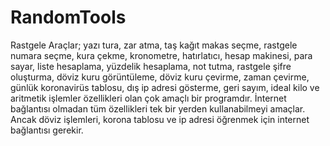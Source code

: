 # RandomTools

Rastgele Araçlar; yazı tura, zar atma, taş kağıt makas seçme, rastgele numara seçme, kura çekme, kronometre, hatırlatıcı, hesap makinesi, para sayar, liste hesaplama, yüzdelik hesaplama, not tutma, rastgele şifre oluşturma, döviz kuru görüntüleme, döviz kuru çevirme, zaman çevirme, günlük koronavirüs tablosu, dış ip adresi gösterme, geri sayım, ideal kilo ve aritmetik işlemler özellikleri olan çok amaçlı bir programdır. İnternet bağlantısı olmadan tüm özellikleri tek bir yerden kullanabilmeyi amaçlar. Ancak döviz işlemleri, korona tablosu ve ip adresi öğrenmek için internet bağlantısı gerekir.
